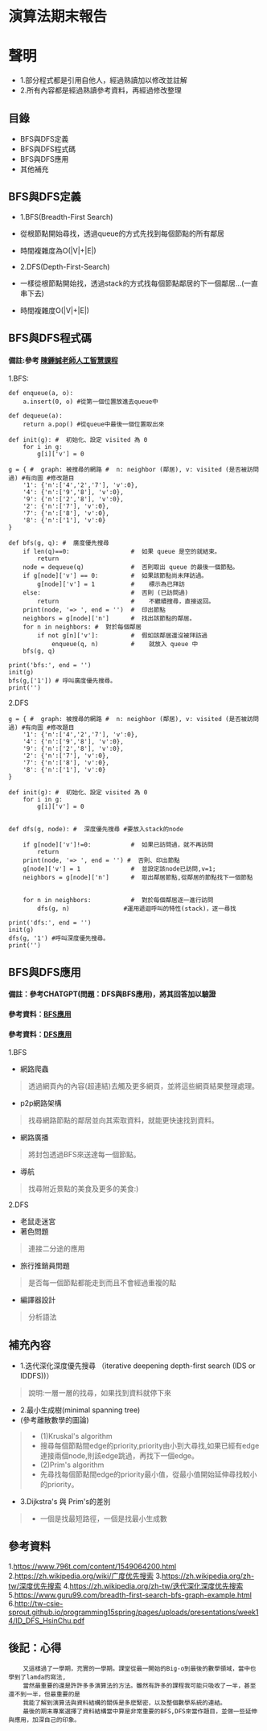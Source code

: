 # 演算法期末報告

# 聲明
- 1.部分程式都是引用自他人，經過熟讀加以修改並註解 
- 2.所有內容都是經過熟讀參考資料，再經過修改整理
## 目錄
- BFS與DFS定義
- BFS與DFS程式碼
- BFS與DFS應用
- 其他補充

## BFS與DFS定義
- 1.BFS(Breadth-First Search)
- 從根節點開始尋找，透過queue的方式先找到每個節點的所有鄰居
- 時間複雜度為O(|V|+|E|)

- 2.DFS(Depth-First-Search)
- 一樣從根節點開始找，透過stack的方式找每個節點鄰居的下一個鄰居...(一直串下去)
- 時間複雜度O(|V|+|E|)


## BFS與DFS程式碼
#### 備註:參考 [陳鍾誠老師人工智慧課程](https://gitlab.com/cccnqu111/ai/-/blob/master/03-search/02-search/graph_search.py)
1.BFS:

```
def enqueue(a, o):
    a.insert(0, o) #從第一個位置放進去queue中

def dequeue(a):
    return a.pop() #從queue中最後一個位置取出來

def init(g): #  初始化、設定 visited 為 0
    for i in g:
        g[i]['v'] = 0

g = { #  graph: 被搜尋的網路 #  n: neighbor (鄰居), v: visited (是否被訪問過) #有向圖 #修改題目
    '1': {'n':['4','2','7'], 'v':0}, 
    '4': {'n':['9','8'], 'v':0},
    '9': {'n':['2','8'], 'v':0},
    '2': {'n':['7'], 'v':0},
    '7': {'n':['8'], 'v':0},
    '8': {'n':['1'], 'v':0} 
}

def bfs(g, q): #  廣度優先搜尋
    if len(q)==0:                 #  如果 queue 是空的就結束。
        return
    node = dequeue(q)             #  否則取出 queue 的最後一個節點。
    if g[node]['v'] == 0:         #  如果該節點尚未拜訪過。
        g[node]['v'] = 1          #    標示為已拜訪
    else:                         #  否則 (已訪問過)
        return                    #    不繼續搜尋，直接返回。
    print(node, '=> ', end = '')  #  印出節點
    neighbors = g[node]['n']      #  找出該節點的鄰居。
    for n in neighbors: #  對於每個鄰居
        if not g[n]['v']:         #  假如該鄰居還沒被拜訪過
            enqueue(q, n)         #    就放入 queue 中
    bfs(g, q)

print('bfs:', end = '')
init(g)
bfs(g,['1']) # 呼叫廣度優先搜尋。
print('')
```


2.DFS
```
g = { #  graph: 被搜尋的網路 #  n: neighbor (鄰居), v: visited (是否被訪問過) #有向圖 #修改題目
    '1': {'n':['4','2','7'], 'v':0}, 
    '4': {'n':['9','8'], 'v':0},
    '9': {'n':['2','8'], 'v':0},
    '2': {'n':['7'], 'v':0},
    '7': {'n':['8'], 'v':0},
    '8': {'n':['1'], 'v':0} 
}

def init(g): #  初始化、設定 visited 為 0
    for i in g:
        g[i]['v'] = 0


def dfs(g, node): #  深度優先搜尋 #要放入stack的node

    if g[node]['v']!=0:           #  如果已訪問過，就不再訪問
        return  
    print(node, '=> ', end = '') #  否則、印出節點
    g[node]['v'] = 1              #  並設定該node已訪問,v=1;
    neighbors = g[node]['n']      #  取出鄰居節點,從鄰居的節點找下一個節點
    

    for n in neighbors:           #  對於每個鄰居逐一進行訪問
        dfs(g, n)               #運用遞迴呼叫的特性(stack)，逐一尋找

print('dfs:', end = '')
init(g)
dfs(g, '1') #呼叫深度優先搜尋。
print('')
```



## BFS與DFS應用
#### 備註：參考CHATGPT(問題：DFS與BFS應用)，將其回答加以驗證
#### 參考資料：[BFS應用](https://www.guru99.com/breadth-first-search-bfs-graph-example.html)
#### 參考資料：[DFS應用](https://www.geeksforgeeks.org/depth-first-ordering-in-compiler-design/)
1.BFS
- 網路爬蟲
> 透過網頁內的內容(超連結)去觸及更多網頁，並將這些網頁結果整理處理。
- p2p網路架構
> 找尋網路節點的鄰居並向其索取資料，就能更快速找到資料。
- 網路廣播
> 將封包透過BFS來送達每一個節點。
- 導航
>找尋附近景點的美食及更多的美食:)

2.DFS
- 老鼠走迷宮
- 著色問題
> 連接二分途的應用
- 旅行推銷員問題
> 是否每一個節點都能走到而且不會經過重複的點
- 編譯器設計
> 分析語法

## 補充內容
- 1.迭代深化深度優先搜尋 （iterative deepening depth-first search (IDS or IDDFS))）
> 說明:一層一層的找尋，如果找到資料就停下來
- 2.最小生成樹(minimal spanning tree)
- (參考離散數學的圖論)
> - (1)Kruskal's algorithm
> - 搜尋每個節點間edge的priority,priority由小到大尋找,如果已經有edge連接兩個node,則該edge跳過，再找下一個edge。
> - (2)Prim's algorithm
> - 先尋找每個節點間edge的priority最小值，從最小值開始延伸尋找較小的priority。
- 3.Dijkstra's 與 Prim's的差別
> - 一個是找最短路徑，一個是找最小生成數

## 參考資料
1.https://www.796t.com/content/1549064200.html
2.https://zh.wikipedia.org/wiki/广度优先搜索
3.https://zh.wikipedia.org/zh-tw/深度优先搜索
4.https://zh.wikipedia.org/zh-tw/迭代深化深度优先搜索
5.https://www.guru99.com/breadth-first-search-bfs-graph-example.html
6.http://tw-csie-sprout.github.io/programming15spring/pages/uploads/presentations/week14/ID_DFS_HsinChu.pdf

## 後記：心得
```
    又這樣過了一學期，充實的一學期。課堂從最一開始的Big-o到最後的數學領域，當中也學到了lamda的寫法,
    當然最重要的還是許許多多演算法的方法。雖然有許多的課程我可能只吸收了一半，甚至還不到一半，但最重要的是
    我能了解到演算法與資料結構的關係是多麽緊密，以及整個數學系統的連結。
    最後的期末專案選擇了資料結構當中算是非常重要的BFS,DFS來當作題目，並做一些延伸與應用，加深自己的印象。

```


